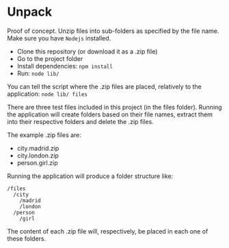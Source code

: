 # Unpack
Proof of concept. Unzip files into sub-folders as specified by the file name.
Make sure you have `Nodejs` installed.

- Clone this repository (or download it as a .zip file)
- Go to the project folder
- Install dependencies: `npm install`
- Run: `node lib/`

You can tell the script where the .zip files are placed, relatively to the application:
`node lib/ files`

There are three test files included in this project (in the files folder). Running the application will create folders based on their file names, extract them into their respective folders and delete the .zip files.

The example .zip files are:

* city.madrid.zip
* city.london.zip
* person.girl.zip

Running the application will produce a folder structure like:

```
/files
  /city
    /madrid
    /london
  /person
    /girl
```

The content of each .zip file will, respectively, be placed in each one of these folders.
